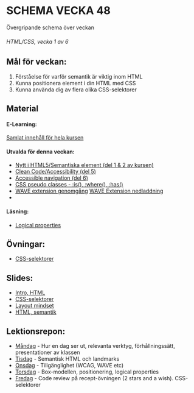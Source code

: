 # SCHEMA VECKA 48
Övergripande schema över veckan

###### HTML/CSS, vecka 1 av 6

## Mål för veckan:
1. Förståelse för varför semantik är viktig inom HTML
2. Kunna positionera element i din HTML med CSS
3. Kunna använda dig av flera olika CSS-selektorer

## Material
#### E-Learning:
[Samlat innehåll för hela kursen](https://github.com/Lexicon-frontend-2024-2025/e-learning)
#### Utvalda för denna veckan:
* [Nytt i HTML5/Semantiska element (del 1 & 2 av kursen)](https://app.pluralsight.com/library/courses/html-5-css-3-overview-tag-attribute-selector-additions/table-of-contents)
* [Clean Code/Accessibility (del 5)](https://app.pluralsight.com/ilx/video-courses/8931e14f-58e5-4a59-b8c1-d8d1ddfd3ba8/00be1ca4-1cca-49d0-bd19-2cd6931f9ebb/06125ef3-cc36-4490-a93d-e7147305a13b)
* [Accessible navigation (del 6)](https://app.pluralsight.com/ilx/video-courses/1973ad45-0e12-4833-8a2a-b698256b7ffd/aece0a71-44be-4e73-900d-0018bb044ade/b4b6156b-3563-4504-be53-1e3f88fe429a)
* [CSS pseudo classes - :is(), :where(), :has()](https://www.youtube.com/watch?v=3ncFpP8GP4g)
* [WAVE extension genomgång](https://app.pluralsight.com/ilx/video-courses/92e5a2e9-02ba-44d3-80f7-7992e6d9512d/d4c9e95a-c0cc-4120-8c4e-84442e451a7d/81c79172-91fe-46fe-818e-dbb37cc7045b) [WAVE Extension nedladdning](https://wave.webaim.org/extension/)
* 
#### Läsning:
* [Logical properties](https://developer.mozilla.org/en-US/docs/Web/CSS/CSS_logical_properties_and_values)

## Övningar:
* [CSS-selektorer](https://github.com/Lexicon-frontend-2024-2025/ovning-css-selektorer)

## Slides:
* [Intro, HTML](https://docs.google.com/presentation/d/1c8aKRb-ZdfwApzSCnjhKsL3kFGmIdqBJgBV_1OaJrtI/edit#slide=id.g5fd0d48a39_2_73)
* [CSS-selektorer](https://docs.google.com/presentation/d/1roWAreTYHDpQqxnZLhBtPRJIBUEeoOO98AKveVBfhkg/edit#slide=id.p)
* [Layout mindset](https://docs.google.com/presentation/d/1PFbZRFADmdoNMNKOK9pLxfmdl87-CSVipjwhV1IKcPc/edit#slide=id.g33d96f2301_0_16)
* [HTML, semantik](https://docs.google.com/presentation/d/16vpZzGOtxvnCnzxhiaQdw9CLjBGFW8laZAAIyTSuUG4/edit?usp=sharing)

## Lektionsrepon:
* [Måndag]() - Hur en dag ser ut, relevanta verktyg, förhållningssätt, presentationer av klassen
* [Tisdag]() - Semantisk HTML och landmarks
* [Onsdag]() - Tillgänglighet (WCAG, WAVE etc)
* [Torsdag]() - Box-modellen, positionering, logical properties
* [Fredag]() - Code review på recept-övningen (2 stars and a wish). CSS-selektorer
